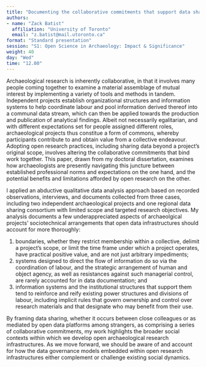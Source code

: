 ```yaml
---
title: "Documenting the collaborative commitments that support data sharing within archaeological project collectives"
authors: 
- name: "Zack Batist"
  affiliation: "University of Toronto"
  email: "z.batist@mail.utoronto.ca"
format: "Standard presentation"
session: "S1: Open Science in Archaeology: Impact & Significance"
weight: 40
day: "Wed"
time: "12.00"
---
```


Archaeological research is inherently collaborative, in that it involves many people coming together to examine a material assemblage of mutual interest by implementing a variety of tools and methods in tandem. Independent projects establish organizational structures and information systems to help coordinate labour and pool information derived thereof into a communal data stream, which can then be applied towards the production and publication of analytical findings. Albeit not necessarily egalitarian, and with different expectations set for people assigned different roles, archaeological projects thus constitue a form of commons, whereby participants contribute to and obtain value from a collective endeavour. Adopting open research practices, including sharing data beyond a project’s original scope, involves altering the collaborative commitments that bind work together. This paper, drawn from my doctoral dissertation, examines how archaeologists are presently navigating this juncture between established professional norms and expectations on the one hand, and the potential benefits and limitations afforded by open research on the other.

I applied an abductive qualitative data analysis approach based on recorded observations, interviews, and documents collected from three cases, including two independent archaeological projects and one regional data sharing consortium with limited scope and targeted research objectives. My analysis documents a few underappreciated aspects of archaeolgical projects’ sociotechnical arrangements that open data infrastructures should account for more thoroughly:

1. boundaries, whether they restrict membership within a collective, delimit a project’s scope, or limit the time frame under which a project operates, have practical positive value, and are not just arbitrary impediments;
2. systems designed to direct the flow of information do so via the coordination of labour, and the strategic arrangement of human and object agency, as well as resistances against such managerial control, are rarely accounted for in data documentation; and
3. information systems and the institutional structures that support them tend to reinforce and reify existing power structures and divisions of labour, including implicit rules that govern ownership and control over research materials and that designate who may benefit from their use.

By framing data sharing, whether it occurs between close colleagues or as mediated by open data platforms among strangers, as comprising a series of collaborative commitments, my work highlights the broader social contexts within which we develop open archaeological research infrastructures. As we move forward, we should be aware of and account for how the data governance models embedded within open research infrastructures either complement or challenge existing social dynamics.
